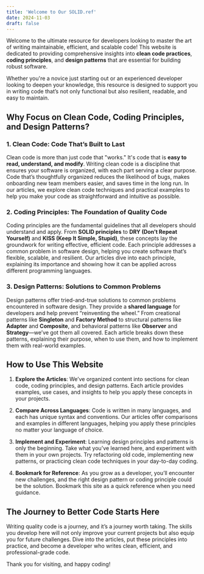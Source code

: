 ```yaml
---
title: 'Welcome to Our SOLID.ref'
date: 2024-11-03
draft: false
---
```


Welcome to the ultimate resource for developers looking to master the art of writing maintainable, efficient, and scalable code! This website is dedicated to providing comprehensive insights into **clean code practices**, **coding principles**, and **design patterns** that are essential for building robust software.

Whether you're a novice just starting out or an experienced developer looking to deepen your knowledge, this resource is designed to support you in writing code that’s not only functional but also resilient, readable, and easy to maintain.

## Why Focus on Clean Code, Coding Principles, and Design Patterns?

### 1. Clean Code: Code That’s Built to Last
Clean code is more than just code that "works." It's code that is **easy to read, understand, and modify**. Writing clean code is a discipline that ensures your software is organized, with each part serving a clear purpose. Code that’s thoughtfully organized reduces the likelihood of bugs, makes onboarding new team members easier, and saves time in the long run. In our articles, we explore clean code techniques and practical examples to help you make your code as straightforward and intuitive as possible.

### 2. Coding Principles: The Foundation of Quality Code
Coding principles are the fundamental guidelines that all developers should understand and apply. From **SOLID principles** to **DRY (Don’t Repeat Yourself)** and **KISS (Keep It Simple, Stupid)**, these concepts lay the groundwork for writing effective, efficient code. Each principle addresses a common problem in software design, helping you create software that’s flexible, scalable, and resilient. Our articles dive into each principle, explaining its importance and showing how it can be applied across different programming languages.

### 3. Design Patterns: Solutions to Common Problems
Design patterns offer tried-and-true solutions to common problems encountered in software design. They provide a **shared language** for developers and help prevent “reinventing the wheel.” From creational patterns like **Singleton** and **Factory Method** to structural patterns like **Adapter** and **Composite**, and behavioral patterns like **Observer** and **Strategy**—we’ve got them all covered. Each article breaks down these patterns, explaining their purpose, when to use them, and how to implement them with real-world examples.

## How to Use This Website

1. **Explore the Articles**: We’ve organized content into sections for clean code, coding principles, and design patterns. Each article provides examples, use cases, and insights to help you apply these concepts in your projects.

2. **Compare Across Languages**: Code is written in many languages, and each has unique syntax and conventions. Our articles offer comparisons and examples in different languages, helping you apply these principles no matter your language of choice.

3. **Implement and Experiment**: Learning design principles and patterns is only the beginning. Take what you’ve learned here, and experiment with them in your own projects. Try refactoring old code, implementing new patterns, or practicing clean code techniques in your day-to-day coding.

4. **Bookmark for Reference**: As you grow as a developer, you’ll encounter new challenges, and the right design pattern or coding principle could be the solution. Bookmark this site as a quick reference when you need guidance.

## The Journey to Better Code Starts Here

Writing quality code is a journey, and it’s a journey worth taking. The skills you develop here will not only improve your current projects but also equip you for future challenges. Dive into the articles, put these principles into practice, and become a developer who writes clean, efficient, and professional-grade code.

Thank you for visiting, and happy coding!
